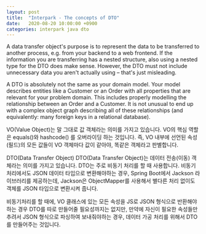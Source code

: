 ```yaml
---
layout: post
title:  "Interpark - The concepts of DTO"
date:   2020-08-20 10:00:00 +0900
categories: interpark java dto
---
```


A data transfer object's purpose is to represent the data to be transferred to another process, e.g. from your backend to a web frontend. If the information you are transferring has a nested structure, also using a nested type for the DTO does make sense. However, the DTO must not include unnecessary data you aren't actually using – that's just misleading.

A DTO is absolutely not the same as your domain model. Your model describes entities like a Customer or an Order with all properties that are relevant for your problem domain. This includes properly modelling the relationship between an Order and a Customer. It is not unusual to end up with a complex object graph describing all of these relationships (and equivalently: many foreign keys in a relational database).

VO(Value Object)는 말 그대로 값 객체라는 의미를 가지고 있습니다. VO의 핵심 역할은 equals()와 hashcode() 를 오버라이딩 하는 것입니다. 즉, VO 내부에 선언된 속성(필드)의 모든 값들이 VO 객체마다 값이 같아야, 똑같은 객체라고 판별합니다.

DTO(Data Transfer Object)
DTO(Data Transfer Object)는 데이터 전송(이동) 객체라는 의미를 가지고 있습니다. DTO는 주로 비동기 처리를 할 때 사용합니다. 비동기 처리에서도 JSON 데이터 타입으로 변환해야하는 경우, Spring Boot에서 Jackson 라이브러리를 제공하는데, Jackson은 ObjectMapper를 사용해서 별다른 처리 없이도 객체를 JSON 타입으로 변환시켜 줍니다.

비동기처리를 할 때에, VO 클래스에 있는 모든 속성을 JS로 JSON 형식으로 반환해야 하는 경우 DTO를 따로 만들어줄 필요성까지는 없지만, 만약에 자신이 필요한 속성들만 추려서 JSON 형식으로 파싱하여 보내줘야하는 경우, 데이터 가공 처리를 위해서 DTO를 만들어주는 것입니다.